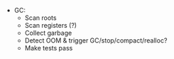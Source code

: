 * GC:
  - Scan roots
  - Scan registers (?)
  - Collect garbage
  - Detect OOM & trigger GC/stop/compact/realloc?
  - Make tests pass
